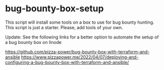 # bug-bounty-box-setup
This script will install some tools on a box to use for bug bounty hunting. This script is just a starter. Please, add tools of your own. 

Update: See the following links for a better option to automate the setup of a bug bounty box on linode

https://github.com/pizza-power/bug-bounty-box-with-terraform-and-ansible
https://www.pizzapower.me/2022/04/07/deploying-and-configuring-a-bug-bounty-box-with-terraform-and-ansible/
